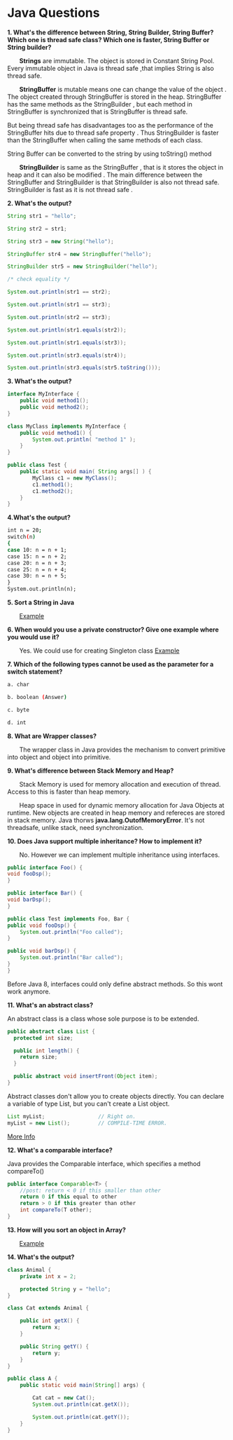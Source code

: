 # Java Questions

**1. What's the difference between String, String Builder, String Buffer? Which one is thread safe class? Which one is faster, String Buffer or String builder?**

&nbsp;&nbsp;&nbsp;&nbsp;&nbsp;&nbsp; **Strings** are immutable. The object is stored in Constant String Pool. Every immutable object in Java is thread safe ,that implies String is also thread safe.

&nbsp;&nbsp;&nbsp;&nbsp;&nbsp;&nbsp; **StringBuffer** is mutable means one can change the value of the object . The object created through StringBuffer is stored in the heap. StringBuffer has the same methods as the StringBuilder , but each method in StringBuffer is synchronized that is StringBuffer is thread safe.

But being thread safe has disadvantages too as the performance of the StringBuffer hits due to thread safe property . Thus StringBuilder is faster than the StringBuffer when calling the same methods of each class.

String Buffer can be converted to the string by using toString() method

&nbsp;&nbsp;&nbsp;&nbsp;&nbsp;&nbsp; **StringBuilder** is same as the StringBuffer , that is it stores the object in heap and it can also be modified . The main difference between the StringBuffer and StringBuilder is that StringBuilder is also not thread safe. StringBuilder is fast as it is not thread safe .

**2. What's the output?**

```java
String str1 = "hello";

String str2 = str1;

String str3 = new String("hello");

StringBuffer str4 = new StringBuffer("hello");

StringBuilder str5 = new StringBuilder("hello");

/* check equality */

System.out.println(str1 == str2);

System.out.println(str1 == str3);

System.out.println(str2 == str3);

System.out.println(str1.equals(str2));

System.out.println(str1.equals(str3));

System.out.println(str3.equals(str4));

System.out.println(str3.equals(str5.toString()));

```

**3. What's the output?**

```java
interface MyInterface {
    public void method1();
    public void method2();
}

class MyClass implements MyInterface {
    public void method1() {
        System.out.println( "method 1" );
    }
}

public class Test {
    public static void main( String args[] ) {
        MyClass c1 = new MyClass();
        c1.method1();
        c1.method2();
    }
}
```

**4.What's the output?**

```bash
int n = 20;
switch(n)
{
case 10: n = n + 1;
case 15: n = n + 2;
case 20: n = n + 3;
case 25: n = n + 4;
case 30: n = n + 5;
}
System.out.println(n);
```

**5. Sort a String in Java**

&nbsp;&nbsp;&nbsp;&nbsp;&nbsp;&nbsp; [Example](../java/SortAString.java)

**6. When would you use a private constructor? Give one example where you would use it?**

&nbsp;&nbsp;&nbsp;&nbsp;&nbsp;&nbsp; Yes. We could use for creating Singleton class [Example](../java/Singleton.java)


**7. Which of the following types cannot be used as the parameter for a switch statement?**

```bash
a. char

b. boolean (Answer)

c. byte

d. int
```

**8. What are Wrapper classes?**

&nbsp;&nbsp;&nbsp;&nbsp;&nbsp;&nbsp; The wrapper class in Java provides the mechanism to convert primitive into object and object into primitive.

**9. What's difference between Stack Memory and Heap?**

&nbsp;&nbsp;&nbsp;&nbsp;&nbsp;&nbsp; Stack Memory is used for memory allocation and execution of thread. Access to this is faster than heap memory.

&nbsp;&nbsp;&nbsp;&nbsp;&nbsp;&nbsp; Heap space in used for dynamic memory allocation for Java Objects at runtime. New objects are created in heap memory and refereces are stored in stack memory. Java thorws **java.lang.OutofMemoryError**. It's not threadsafe, unlike stack, need synchronization.

**10. Does Java support multiple inheritance? How to implement it?**

&nbsp;&nbsp;&nbsp;&nbsp;&nbsp;&nbsp; No. However we can implement multiple inheritance using interfaces.

```java
public interface Foo() {
void fooDsp();
}

public interface Bar() {
void barDsp();
}

public class Test implements Foo, Bar {
public void fooDsp() {
    System.out.println("Foo called");
}

public void barDsp() {
    System.out.println("Bar called");
}
}
```

Before Java 8, interfaces could only define abstract methods. So this wont work anymore.

**11. What's an abstract class?**

An abstract class is a class whose sole purpose is to be extended.

```java
public abstract class List {
  protected int size;

  public int length() {
    return size;
  }

  public abstract void insertFront(Object item);
}
```

Abstract classes don't allow you to create objects directly.  You can declare a
variable of type List, but you can't create a List object.

```java
List myList;                 // Right on.
myList = new List();         // COMPILE-TIME ERROR.
```
[More Info](https://drive.google.com/open?id=10B8lKlBBkuoI98nhq3H6WbV7B2RtdiWh)

**12. What's a comparable interface?**

Java provides the Comparable interface, which specifies a
method compareTo()

```java
public interface Comparable<T> {
    //post: return < 0 if this smaller than other
    return 0 if this equal to other
    return > 0 if this greater than other
    int compareTo(T other);
}
```
**13. How will you sort an object in Array?**

&nbsp;&nbsp;&nbsp;&nbsp;&nbsp;&nbsp; [Example](../java/Book.java)

**14. What's the output?**

```java
class Animal {
    private int x = 2;

    protected String y = "hello";
}

class Cat extends Animal {

    public int getX() {
        return x;
    }

    public String getY() {
        return y;
    }
}

public class A {
    public static void main(String[] args) {

        Cat cat = new Cat();
        System.out.println(cat.getX());

        System.out.println(cat.getY());
    }
}

```
